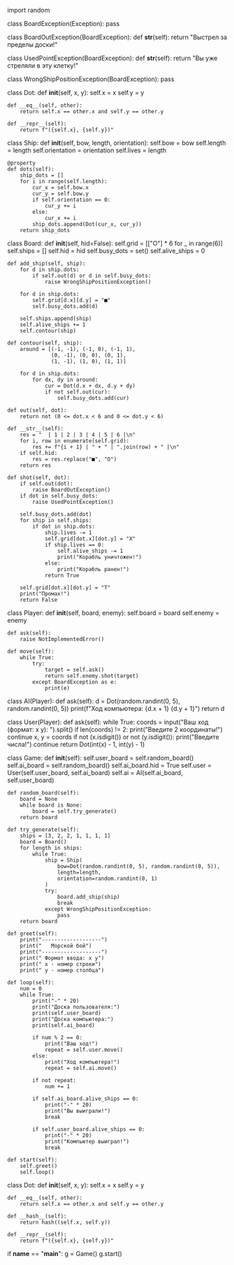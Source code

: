 import random


class BoardException(Exception):
    pass


class BoardOutException(BoardException):
    def __str__(self):
        return "Выстрел за пределы доски!"


class UsedPointException(BoardException):
    def __str__(self):
        return "Вы уже стреляли в эту клетку!"


class WrongShipPositionException(BoardException):
    pass


class Dot:
    def __init__(self, x, y):
        self.x = x
        self.y = y

    def __eq__(self, other):
        return self.x == other.x and self.y == other.y

    def __repr__(self):
        return f"({self.x}, {self.y})"


class Ship:
    def __init__(self, bow, length, orientation):
        self.bow = bow
        self.length = length
        self.orientation = orientation
        self.lives = length

    @property
    def dots(self):
        ship_dots = []
        for i in range(self.length):
            cur_x = self.bow.x
            cur_y = self.bow.y
            if self.orientation == 0:
                cur_y += i
            else:
                cur_x += i
            ship_dots.append(Dot(cur_x, cur_y))
        return ship_dots


class Board:
    def __init__(self, hid=False):
        self.grid = [["О"] * 6 for _ in range(6)]
        self.ships = []
        self.hid = hid
        self.busy_dots = set()
        self.alive_ships = 0

    def add_ship(self, ship):
        for d in ship.dots:
            if self.out(d) or d in self.busy_dots:
                raise WrongShipPositionException()

        for d in ship.dots:
            self.grid[d.x][d.y] = "■"
            self.busy_dots.add(d)

        self.ships.append(ship)
        self.alive_ships += 1
        self.contour(ship)

    def contour(self, ship):
        around = [(-1, -1), (-1, 0), (-1, 1),
                  (0, -1), (0, 0), (0, 1),
                  (1, -1), (1, 0), (1, 1)]

        for d in ship.dots:
            for dx, dy in around:
                cur = Dot(d.x + dx, d.y + dy)
                if not self.out(cur):
                    self.busy_dots.add(cur)

    def out(self, dot):
        return not (0 <= dot.x < 6 and 0 <= dot.y < 6)

    def __str__(self):
        res = "  | 1 | 2 | 3 | 4 | 5 | 6 |\n"
        for i, row in enumerate(self.grid):
            res += f"{i + 1} | " + " | ".join(row) + " |\n"
        if self.hid:
            res = res.replace("■", "О")
        return res

    def shot(self, dot):
        if self.out(dot):
            raise BoardOutException()
        if dot in self.busy_dots:
            raise UsedPointException()

        self.busy_dots.add(dot)
        for ship in self.ships:
            if dot in ship.dots:
                ship.lives -= 1
                self.grid[dot.x][dot.y] = "X"
                if ship.lives == 0:
                    self.alive_ships -= 1
                    print("Корабль уничтожен!")
                else:
                    print("Корабль ранен!")
                return True

        self.grid[dot.x][dot.y] = "T"
        print("Промах!")
        return False


class Player:
    def __init__(self, board, enemy):
        self.board = board
        self.enemy = enemy

    def ask(self):
        raise NotImplementedError()

    def move(self):
        while True:
            try:
                target = self.ask()
                return self.enemy.shot(target)
            except BoardException as e:
                print(e)


class AI(Player):
    def ask(self):
        d = Dot(random.randint(0, 5), random.randint(0, 5))
        print(f"Ход компьютера: {d.x + 1} {d.y + 1}")
        return d


class User(Player):
    def ask(self):
        while True:
            coords = input("Ваш ход (формат: x y): ").split()
            if len(coords) != 2:
                print("Введите 2 координаты!")
                continue
            x, y = coords
            if not (x.isdigit()) or not (y.isdigit()):
                print("Введите числа!")
                continue
            return Dot(int(x) - 1, int(y) - 1)


class Game:
    def __init__(self):
        self.user_board = self.random_board()
        self.ai_board = self.random_board()
        self.ai_board.hid = True
        self.user = User(self.user_board, self.ai_board)
        self.ai = AI(self.ai_board, self.user_board)

    def random_board(self):
        board = None
        while board is None:
            board = self.try_generate()
        return board

    def try_generate(self):
        ships = [3, 2, 2, 1, 1, 1, 1]
        board = Board()
        for length in ships:
            while True:
                ship = Ship(
                    bow=Dot(random.randint(0, 5), random.randint(0, 5)),
                    length=length,
                    orientation=random.randint(0, 1)
                )
                try:
                    board.add_ship(ship)
                    break
                except WrongShipPositionException:
                    pass
        return board

    def greet(self):
        print("-------------------")
        print("   Морской бой")
        print("-------------------")
        print(" Формат ввода: x y")
        print(" x - номер строки")
        print(" y - номер столбца")

    def loop(self):
        num = 0
        while True:
            print("-" * 20)
            print("Доска пользователя:")
            print(self.user_board)
            print("Доска компьютера:")
            print(self.ai_board)

            if num % 2 == 0:
                print("Ваш ход!")
                repeat = self.user.move()
            else:
                print("Ход компьютера!")
                repeat = self.ai.move()

            if not repeat:
                num += 1

            if self.ai_board.alive_ships == 0:
                print("-" * 20)
                print("Вы выиграли!")
                break

            if self.user_board.alive_ships == 0:
                print("-" * 20)
                print("Компьютер выиграл!")
                break

    def start(self):
        self.greet()
        self.loop()

class Dot:
    def __init__(self, x, y):
        self.x = x
        self.y = y

    def __eq__(self, other):
        return self.x == other.x and self.y == other.y

    def __hash__(self):
        return hash((self.x, self.y))

    def __repr__(self):
        return f"({self.x}, {self.y})"


if __name__ == "__main__":
    g = Game()
    g.start()
